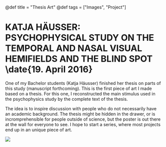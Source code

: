 @def title = "Thesis Art"
@def tags = ["Images", "Project"]

# KATJA HÄUSSER: PSYCHOPHYSICAL STUDY ON THE TEMPORAL AND NASAL VISUAL HEMIFIELDS AND THE BLIND SPOT \date{19. April 2016}
One of my Bachelor students (Katja Häusser) finished her thesis on parts of this study (manuscript forthcoming). This is the first piece of art I made based on a thesis. For this one, I reconstructed the main stimulus used in the psychophysics study by the complete text of the thesis.


The idea is to inspire discussion with people who do not necessarily have an academic background. The thesis might be hidden in the drawer, or is incromprehensible for people outside of science, but the poster is out there at the wall for everyone to see.
I hope to start a series, where most projects end up in an unique piece of art.

![](/assets/thesis-art/a2_katja.jpg)
